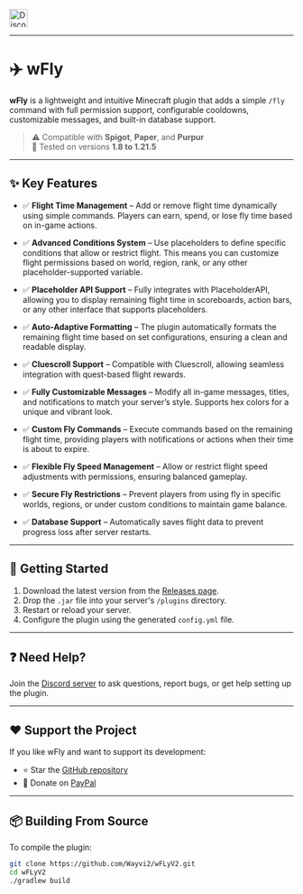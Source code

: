 

[<img alt="Discord" src="https://img.shields.io/badge/-Get_help_on_Discord-7289DA.svg?logo=discord&style=flat-square&logoColor=white" height=32>](https://discord.com/invite/zmjNggAmvU)

---

# ✈️ wFly

**wFly** is a lightweight and intuitive Minecraft plugin that adds a simple `/fly` command with full permission support, configurable cooldowns, customizable messages, and built-in database support.

> ⚠️ Compatible with **Spigot**, **Paper**, and **Purpur**  
> 🧪 Tested on versions **1.8 to 1.21.5**

---
## ✨ Key Features

- ✅ **Flight Time Management** – Add or remove flight time dynamically using simple commands. Players can earn, spend, or lose fly time based on in-game actions.

- ✅ **Advanced Conditions System** – Use placeholders to define specific conditions that allow or restrict flight. This means you can customize flight permissions based on world, region, rank, or any other placeholder-supported variable.

- ✅ **Placeholder API Support** – Fully integrates with PlaceholderAPI, allowing you to display remaining flight time in scoreboards, action bars, or any other interface that supports placeholders.

- ✅ **Auto-Adaptive Formatting** – The plugin automatically formats the remaining flight time based on set configurations, ensuring a clean and readable display.

- ✅ **Cluescroll Support** – Compatible with Cluescroll, allowing seamless integration with quest-based flight rewards.

- ✅ **Fully Customizable Messages** – Modify all in-game messages, titles, and notifications to match your server’s style. Supports hex colors for a unique and vibrant look.

- ✅ **Custom Fly Commands** – Execute commands based on the remaining flight time, providing players with notifications or actions when their time is about to expire.

- ✅ **Flexible Fly Speed Management** – Allow or restrict flight speed adjustments with permissions, ensuring balanced gameplay.

- ✅ **Secure Fly Restrictions** – Prevent players from using fly in specific worlds, regions, or under custom conditions to maintain game balance.

- ✅ **Database Support** – Automatically saves flight data to prevent progress loss after server restarts.

---

## 🚀 Getting Started

1. Download the latest version from the [Releases page]([https://github.com/Wayvi2/wFLyV2/releases](https://www.spigotmc.org/resources/fly-plugin-%E2%9A%A1-wfly-1-8-1-21-%EF%B8%8F%E2%AD%90-skyblock-boxed-oneblock-survival.118465/)).
2. Drop the `.jar` file into your server's `/plugins` directory.
3. Restart or reload your server.
4. Configure the plugin using the generated `config.yml` file.


---

## ❓ Need Help?

Join the [Discord server](https://discord.com/invite/zmjNggAmvU) to ask questions, report bugs, or get help setting up the plugin.

---

## ❤️ Support the Project

If you like wFly and want to support its development:

- ⭐ Star the [GitHub repository](https://github.com/Wayvi2/wFLyV2)
- 🧡 Donate on [PayPal](https://www.paypal.com/paypalme/wayviFR)


---

## 📦 Building From Source

To compile the plugin:

```bash
git clone https://github.com/Wayvi2/wFLyV2.git
cd wFLyV2
./gradlew build
